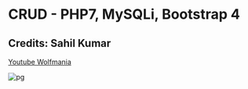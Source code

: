 # CRUD - PHP7, MySQLi, Bootstrap 4

## Credits: Sahil Kumar 

<a href="https://youtu.be/bPZjuV4EdmE">Youtube Wolfmania</a>

![pg](https://user-images.githubusercontent.com/10427584/40582987-172959c4-615b-11e8-8af1-be9ac1271d8b.png)
